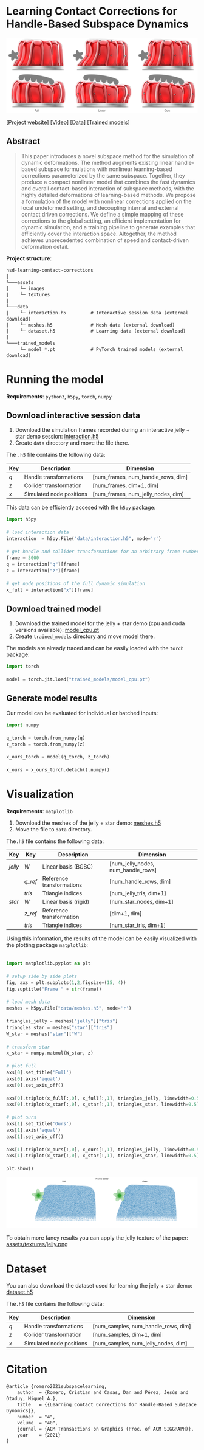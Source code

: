 # Learning Contact Corrections for Handle-Based Subspace Dynamics

![Teaser](assets/images/teaser.png "Teaser image")

[[Project website](http://mslab.es/projects/LearningContactCorrections/)] [[Video](https://www.youtube.com/watch?v=TkCgp-npHXg)] [[Data](https://urjc-my.sharepoint.com/:f:/g/personal/cristian_romero_urjc_es/Et30gmexC45Mn-OCDo_DdHwB3Y9Skd-S5LDdgjrl_oMNrg?e=9tDYNZ)] [[Trained models](https://urjc-my.sharepoint.com/:f:/g/personal/cristian_romero_urjc_es/EnX3s69LTkBNgIqYb-bpoicBLoZ6kmKLppcxHMo8gHPWWg?e=bGAlsa)] 

## Abstract

> This paper introduces a novel subspace method for the simulation of dynamic deformations. The method augments existing linear handle-based subspace formulations with nonlinear learning-based corrections parameterized by the same subspace. Together, they produce a compact nonlinear model that combines the fast dynamics and overall contact-based interaction of subspace methods, with the highly detailed deformations of learning-based methods. We propose a formulation of the model with nonlinear corrections applied on the local undeformed setting, and decoupling internal and external contact driven corrections. We define a simple mapping of these corrections to the global setting, an efficient implementation for dynamic simulation, and a training pipeline to generate examples that efficiently cover the interaction space. Altogether, the method achieves unprecedented combination of speed and contact-driven deformation detail.

**Project structure**:
```
hsd-learning-contact-corrections
│
└───assets 
|    └─ images
|    └─ textures
|
└───data 
|    └─ interaction.h5         # Interactive session data (external download)
|    └─ meshes.h5              # Mesh data (external download)
|    └─ dataset.h5             # Learning data (external download)
|
└───trained_models 
     └─ model_*.pt             # PyTorch trained models (external download)     
```

# Running the model

**Requirements**: ```python3```, ```h5py```, ```torch```, ```numpy```

## Download interactive session data

1. Download the simulation frames recorded during an interactive jelly + star demo session: [interaction.h5](https://urjc-my.sharepoint.com/:u:/g/personal/cristian_romero_urjc_es/EY-4fXejb_1DjrYoFeN3rNgBJb_wxEE3S-ASLCr4dceXpA?e=HKqGjB)
2. Create ```data``` directory and move the file there.

The ```.h5``` file contains the following data:

| Key   | Description                        | Dimension                          |
|-------|------------------------------------|------------------------------------|
| *q*   | Handle transformations             | [num_frames, num_handle_rows, dim] |
| *z*   | Collider transformation            | [num_frames, dim+1, dim]           |
| *x*   | Simulated node positions           | [num_frames, num_jelly_nodes, dim] |

This data can be efficiently accesed with the ```h5py``` package:

```python
import h5py

# load interaction data
interaction  = h5py.File("data/interaction.h5", mode='r')

# get handle and collider transformations for an arbitrary frame number
frame = 3000
q = interaction["q"][frame]
z = interaction["z"][frame]

# get node positions of the full dynamic simulation
x_full = interaction["x"][frame]
```

## Download trained model

1. Download the trained model for the jelly + star demo (cpu and cuda versions available): [model_cpu.pt](https://urjc-my.sharepoint.com/:f:/g/personal/cristian_romero_urjc_es/EnX3s69LTkBNgIqYb-bpoicBLoZ6kmKLppcxHMo8gHPWWg?e=EaNjFp)
2. Create ```trained_models``` directory and move model there.

The models are already traced and can be easily loaded with the ```torch``` package:

```python
import torch

model = torch.jit.load("trained_models/model_cpu.pt")
```
## Generate model results

Our model can be evaluated for individual or batched inputs:

```python
import numpy

q_torch = torch.from_numpy(q)
z_torch = torch.from_numpy(z)

x_ours_torch = model(q_torch, z_torch)

x_ours = x_ours_torch.detach().numpy()
```

# Visualization

**Requirements**: ```matplotlib```

1. Download the meshes of the jelly + star demo: [meshes.h5](https://urjc-my.sharepoint.com/:u:/g/personal/cristian_romero_urjc_es/EUHKu3461yNEjE9-j7yA5xsBSz8Uyd6KlctZL0vZbzQUdw?e=71f3dI)
2. Move the file to ```data``` directory.

The```.h5``` file contains the following data:

| Key          | Key      | Description                        | Dimension                           |
|--------------|----------|------------------------------------|-------------------------------------|
|  *jelly*     | *W*      | Linear basis (BGBC)                | [num_jelly_nodes, num_handle_rows]  |
|              | *q_ref*  | Reference transformations          | [num_handle_rows, dim]              |
|              | *tris*   | Triangle indices                   | [num_jelly_tris, dim+1]             |
|  *star*      | *W*      | Linear basis (rigid)               | [num_star_nodes, dim+1]             |
|              | *z_ref*  | Reference transformation           | [dim+1, dim]                        |
|              | *tris*   | Triangle indices                   | [num_star_tris, dim+1]              |

Using this information, the results of the model can be easily visualized with the plotting package ```matplotlib```:

```python

import matplotlib.pyplot as plt

# setup side by side plots
fig, axs = plt.subplots(1,2,figsize=(15, 4))
fig.suptitle("Frame " + str(frame))

# load mesh data
meshes = h5py.File("data/meshes.h5", mode='r')

triangles_jelly = meshes["jelly"]["tris"]
triangles_star = meshes["star"]["tris"]
W_star = meshes["star"]["W"]

# transform star 
x_star = numpy.matmul(W_star, z)

# plot full 
axs[0].set_title('Full')
axs[0].axis('equal')
axs[0].set_axis_off()

axs[0].triplot(x_full[:,0], x_full[:,1], triangles_jelly, linewidth=0.5)
axs[0].triplot(x_star[:,0], x_star[:,1], triangles_star, linewidth=0.5)

# plot ours 
axs[1].set_title('Ours')
axs[1].axis('equal')
axs[1].set_axis_off()

axs[1].triplot(x_ours[:,0], x_ours[:,1], triangles_jelly, linewidth=0.5)
axs[1].triplot(x_star[:,0], x_star[:,1], triangles_star, linewidth=0.5)

plt.show()
```

![Result](assets/images/result.png "Result image")

To obtain more fancy results you can apply the jelly texture of the paper: [assets/textures/jelly.png](https://github.com/crisrom002/hsd-learning-contact-corrections/blob/main/assets/textures/jelly.png)

# Dataset

You can also download the dataset used for learning the jelly + star demo: [dataset.h5](https://urjc-my.sharepoint.com/:u:/g/personal/cristian_romero_urjc_es/ETSvhdReOF5JkKTlK476hwkBmUFQm24-CEziQjrCan7qtg?e=rSOyTA)

The```.h5``` file contains the following data:

| Key    | Description                   | Dimension                            |
|--------|-------------------------------|--------------------------------------|
| *q*    | Handle transformations        | [num_samples, num_handle_rows, dim]  |
| *z*    | Collider transformation       | [num_samples, dim+1, dim]            |
| *x*    | Simulated node positions      | [num_samples, num_jelly_nodes, dim]  |

# Citation

```
@article {romero2021subspacelearning,
    author  = {Romero, Cristian and Casas, Dan and Pérez, Jesús and Otaduy, Miguel A.},
    title   = {{Learning Contact Corrections for Handle-Based Subspace Dynamics}},
    number  = "4",
    volume  = "40",
    journal = {ACM Transactions on Graphics (Proc. of ACM SIGGRAPH)},
    year    = {2021}
}
```
